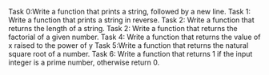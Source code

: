 Task 0:Write a function that prints a string, followed by a new line.
Task 1: Write a function that prints a string in reverse.
Task 2: Write a function that returns the length of a string.
Task 2: Write a function that returns the factorial of a given number.
Task 4: Write a function that returns the value of x raised to the power of y
Task 5:Write a function that returns the natural square root of a number.
Task 6: Write a function that returns 1 if the input integer is a prime number, otherwise return 0.
